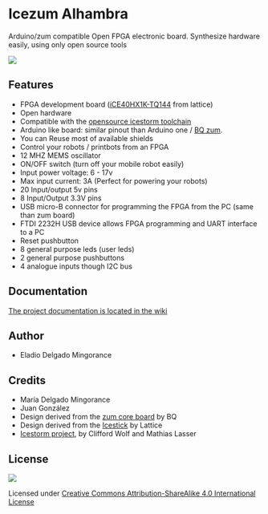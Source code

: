 # Icezum Alhambra
Arduino/zum compatible Open FPGA electronic board.  Synthesize hardware easily, using only open source tools

![](https://github.com/bqlabs/icezum/raw/master/doc/IceZUM-rev1-1607-img4.jpg)

## Features

* FPGA development board ([iCE40HX1K-TQ144](https://github.com/Obijuan/open-fpga-verilog-tutorial/raw/master/tutorial/doc/iCE40LPHXFamilyDataSheet.pdf) from lattice)
* Open hardware
* Compatible with the [opensource icestorm toolchain](http://www.clifford.at/icestorm/)
* Arduino like board: similar pinout than Arduino one / [BQ zum](https://store.bq.com/es/placa-zum-core).
* You can Reuse most of available shields
* Control your robots / printbots from an FPGA
* 12 MHZ MEMS oscillator
* ON/OFF switch (turn off your mobile robot easily)
* Input power voltage: 6 - 17v
* Max input current: 3A (Perfect for powering your robots)
* 20 Input/output 5v pins
* 8 Input/Output 3.3V pins
* USB micro-B connector for programming the FPGA from the PC (same than zum board)
* FTDI 2232H USB device allows FPGA programming and UART interface to a PC
* Reset pushbutton
* 8 general purpose leds (user leds)
* 2 general purpose pushbuttons
* 4 analogue inputs though I2C bus

## Documentation

[The project documentation is located in the wiki](https://github.com/bqlabs/icezum/wiki)

## Author

* Eladio Delgado Mingorance

## Credits

* María Delgado Mingorance
* Juan González
* Design derived from the [zum core board](https://github.com/bq/zum/tree/master/zum-core) by BQ
* Design derived from the [Icestick](http://www.latticesemi.com/icestick) by Lattice
* [Icestorm project](http://www.clifford.at/icestorm/), by Clifford Wolf and Mathias Lasser

## License

![](https://github.com/Obijuan/toolchain-icestorm/raw/master/doc/bq-logo-cc-sa-small-150px.png)

Licensed under [Creative Commons Attribution-ShareAlike 4.0 International License](http://creativecommons.org/licenses/by-sa/4.0/)
